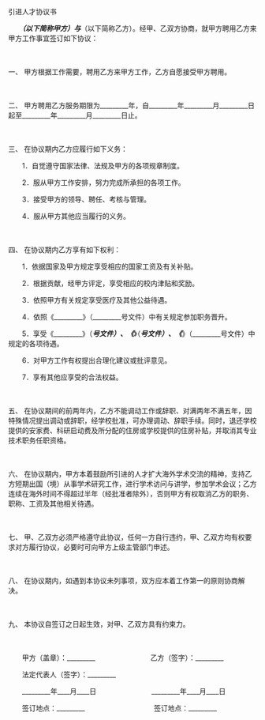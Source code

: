 



引进人才协议书



 

　　_________（以下简称甲方）与_________（以下简称乙方）。经甲、乙双方协商，就甲方聘用乙方来甲方工作事宜签订如下协议：

　　

一、
甲方根据工作需要，聘用乙方来甲方工作，乙方自愿接受甲方聘用。

　　

二、
甲方聘用乙方服务期限为_________年，自_________年_________月_________日起至_________年_________月_________日止。

　　

三、
在协议期内乙方应履行如下义务：

　　1．自觉遵守国家法律、法规及甲方的各项规章制度。

　　2．服从甲方工作安排，努力完成所承担的各项工作。

　　3．接受甲方的领导、聘任、考核与管理。

　　4．服从甲方其他应当履行的义务。

　　

四、
在协议期内乙方享有如下权利：

　　1．依据国家及甲方规定享受相应的国家工资及有关补贴。

　　2．根据贡献，经甲方评定，享受相应的校内津贴和奖励。

　　3．依照甲方有关规定享受医疗及其他公益待遇。

　　4．依照《_________》（_________号文件）中有关规定参加职务晋升。

　　5．享受《_________》（_________号文件）、《_________》（_________号文件）、《_________》（_________号文件）中规定的各项待遇。

　　6．对甲方工作有权提出合理化建议或批评意见。

　　7．享有其他应享受的合法权益。

　　

五、
在协议期间的前两年内，乙方不能调动工作或辞职、对满两年不满五年，因特殊情况提出调动或辞职，经学校批准，可办理调动、辞职手续。同时，退还学校提供的安家费、科研启动费及所分配的住房或学校提供的住房补贴，并取消其专业技术职务任职资格。

　　

六、
在协议期内，甲方本着鼓励所引进的人才扩大海外学术交流的精神，支持乙方短期出国（境）从事学术研究工作，进行学术访问与讲学，参加学术会议；乙方连续在海外时间不得超过半年（经批准者除外），否则甲方有权取消乙方的职务、职称、工资及其他相关待遇。

　　

七、
甲、乙双方必须严格遵守此协议，任何一方自行违约，甲、乙双方均有权要求对方履行协议，必要时可向甲方上级主管部门申述。

　　

八、
在协议期内，如遇到本协议未列事项，双方应本着工作第一的原则协商解决。

　　

九、
本协议自签订之日起生效，对甲、乙双方具有约束力。

　　

　　甲方（盖章）：_________　　　　　　　　乙方（签字）：_________　　

　　法定代表人（签字）：_________　　

　　_________年____月____日　　　　　　　　_________年____月____日　　

　　签订地点：_________　　　　　　　　　　签订地点：_________